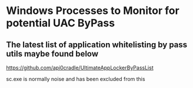 # Windows Processes to Monitor for potential UAC ByPass
## The latest list of application whitelisting by pass utils maybe found below
https://github.com/api0cradle/UltimateAppLockerByPassList

sc.exe is normally noise and has been excluded from this

	